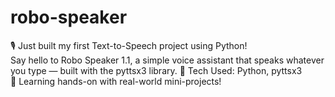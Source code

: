 # robo-speaker
🎙️ Just built my first Text-to-Speech project using Python!   
Say hello to Robo Speaker 1.1, a simple voice assistant that speaks whatever you type — built with the pyttsx3 library. 
🔧 Tech Used: Python, pyttsx3  
🚀 Learning hands-on with real-world mini-projects!
